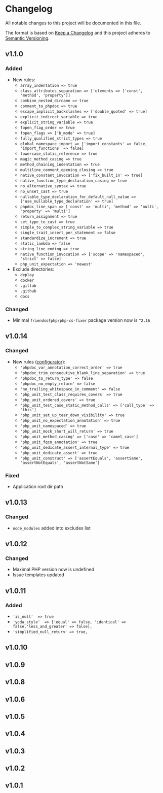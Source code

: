 # Changelog

All notable changes to this project will be documented in this file.

The format is based on [Keep a Changelog][keepachangelog] and this project adheres to [Semantic Versioning][semver].

## v1.1.0

### Added

- New rules:
  - `array_indentation => true`
  - `class_attributes_separation => ['elements => ['const', 'method', 'property']]`
  - `combine_nested_dirname => true`
  - `comment_to_phpdoc => true`
  - `escape_implicit_backslashes => ['double_quoted' => true]`
  - `explicit_indirect_variable => true`
  - `explicit_string_variable => true`
  - `fopen_flag_order => true`
  - `fopen_flags => ['b_mode' => true]`
  - `fully_qualified_strict_types => true`
  - `global_namespace_import => ['import_constants' => false, 'import_functions' => false]`
  - `lowercase_static_reference => true`
  - `magic_method_casing => true`
  - `method_chaining_indentation => true`
  - `multiline_comment_opening_closing => true`
  - `native_constant_invocation => ['fix_built_in' => true]`
  - `native_function_type_declaration_casing => true`
  - `no_alternative_syntax => true`
  - `no_unset_cast => true`
  - `nullable_type_declaration_for_default_null_value => ['use_nullable_type_declaration' => true]`
  - `phpdoc_line_span => ['const' => 'multi', 'method' => 'multi', 'property' => 'multi']`
  - `return_assignment => true`
  - `set_type_to_cast => true`
  - `simple_to_complex_string_variable => true`
  - `single_trait_insert_per_statement => false`
  - `standardize_increment => true`
  - `static_lambda => false`
  - `string_line_ending => true`
  - `native_function_invocation => ['scope' => 'namespaced', 'strict' => false]`
  - `php_unit_expectation => 'newest'`
- Exclude directories:
  - `deploy`
  - `docker`
  - `.gitlab`
  - `.github`
  - `docs`

### Changed

- Minimal `friendsofphp/php-cs-fixer` package version now is `^2.16`

## v1.0.14

### Changed

- New rules ([configurator](https://mlocati.github.io/php-cs-fixer-configurator)):
  - `'phpdoc_var_annotation_correct_order' => true`
  - `'phpdoc_trim_consecutive_blank_line_separation' => true`
  - `'phpdoc_to_return_type' => false`
  - `'phpdoc_no_empty_return' => false`
  - `'no_trailing_whitespace_in_comment' => false`
  - `'php_unit_test_class_requires_covers' => true`
  - `'php_unit_ordered_covers' => true`
  - `'php_unit_test_case_static_method_calls' => ['call_type' => 'this']`
  - `'php_unit_set_up_tear_down_visibility' => true`
  - `'php_unit_no_expectation_annotation' => true`
  - `'php_unit_namespaced' => true`
  - `'php_unit_mock_short_will_return' => true`
  - `'php_unit_method_casing' => ['case' => 'camel_case']`
  - `'php_unit_fqcn_annotation' => true`
  - `'php_unit_dedicate_assert_internal_type' => true`
  - `'php_unit_dedicate_assert' => true`
  - `'php_unit_construct' => ['assertEquals', 'assertSame', 'assertNotEquals', 'assertNotSame']`

### Fixed

- Application root dir path

## v1.0.13

### Changed

- `node_modules` added into excludes list

## v1.0.12

### Changed

- Maximal PHP version now is undefined
- Issue templates updated

## v1.0.11

### Added

- `'is_null'  => true`
- `'yoda_style'  => ['equal' => false, 'identical' => false,'less_and_greater' => false],`
- `'simplified_null_return' => true,`

## v1.0.10

## v1.0.9

## v1.0.8

## v1.0.6

## v1.0.5

## v1.0.4

## v1.0.3

## v1.0.2

## v1.0.1

[keepachangelog]:https://keepachangelog.com/en/1.0.0/
[semver]:https://semver.org/spec/v2.0.0.html
